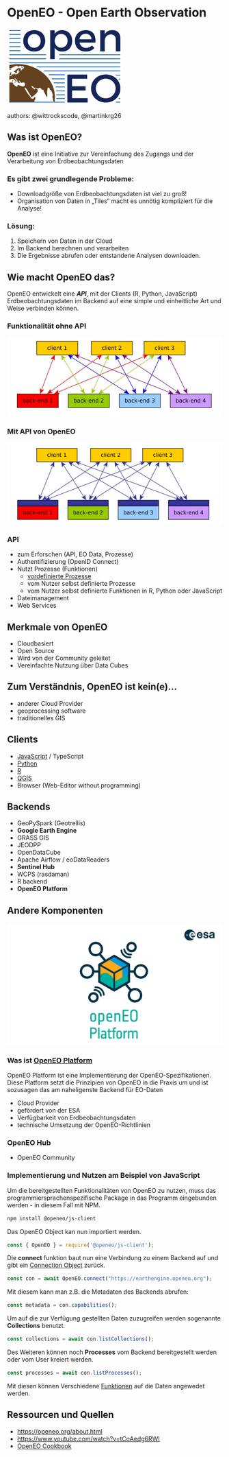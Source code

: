 # OpenEO - Open Earth Observation 
![OpenEO](images/openeo.png)

authors: @wittrockscode, @martinkrg26
## Was ist OpenEO?  

**OpenEO** ist eine Initiative zur Vereinfachung des Zugangs und der Verarbeitung von Erdbeobachtungsdaten

### Es gibt zwei grundlegende Probleme:

* Downloadgröße von Erdbeobachtungsdaten ist viel zu groß!
* Organisation von Daten in „Tiles“ macht es unnötig kompliziert für die Analyse!

### Lösung:

1. Speichern von Daten in der Cloud
1. Im Backend berechnen und verarbeiten
1. Die Ergebnisse abrufen oder entstandene Analysen downloaden.

## Wie macht OpenEO das?

OpenEO entwickelt eine ***API***, mit der Clients (R, Python, JavaScript) Erdbeobachtungsdaten im Backend auf eine simple und einheitliche Art und Weise verbinden können.

### Funktionalität ohne API
![OpenEO](images/withoutOpenEOAPI.jpg)

### Mit API von OpenEO
![OpenEO](images/withOpenEOAPI.jpg)

### API
* zum Erforschen (API, EO Data, Prozesse)
* Authentifizierung (OpenID Connect)
* Nutzt Prozesse (Funktionen)
	* [vordefinierte Prozesse](https://openeo.org/documentation/1.0/processes.html)
	* vom Nutzer selbst definierte Prozesse
	* vom Nutzer selbst definierte Funktionen in R, Python oder JavaScript
* Dateimanagement
* Web Services

## Merkmale von OpenEO

* Cloudbasiert
* Open Source
* Wird von der Community geleitet
* Vereinfachte Nutzung über Data Cubes

## Zum Verständnis, OpenEO ist kein(e)...

* anderer Cloud Provider
* geoprocessing software
* traditionelles GIS

## Clients
* [JavaScript](https://openeo.org/documentation/1.0/javascript/#installation) / TypeScript 
* [Python](https://openeo.org/documentation/1.0/python/) 
* [R](https://openeo.org/documentation/1.0/r/) 
*  [QGIS](https://openeo.org/documentation/1.0/qgis/)
* Browser (Web-Editor without programming) 

## Backends
* GeoPySpark (Geotrellis)
* **Google Earth Engine**
* GRASS GIS
* JEODPP
* OpenDataCube
* Apache Airflow / eoDataReaders
* **Sentinel Hub**
* WCPS (rasdaman)
* R backend
* **OpenEO Platform**


## Andere Komponenten

![OpenEOPlatform](images/openeoplatform.jpg)

### Was ist [OpenEO Platform](https://openeo.cloud/)
	
OpenEO Platform ist eine Implementierung der OpenEO-Spezifikationen. Diese Platform setzt die Prinzipien von OpenEO in die Praxis um und ist sozusagen das am naheligenste Backend für EO-Daten

* Cloud Provider
* gefördert von der ESA
* Verfügbarkeit von Erdbeobachtungsdaten
* technische Umsetzung der OpenEO-Richtlinien

### OpenEO Hub

* OpenEO Community

### Implementierung und Nutzen am Beispiel von JavaScript

Um die bereitgestellten Funktionalitäten von OpenEO zu nutzen, muss das programmiersprachenspezifische Package in das Programm eingebunden werden - in diesem Fall mit NPM.
```bash
npm install @openeo/js-client
```
Das OpenEO Object kan nun importiert werden.
```js
const { OpenEO } = require('@openeo/js-client');
```
Die **connect** funktion baut nun eine Verbindung zu einem Backend auf und gibt ein [Connection Object](https://open-eo.github.io/openeo-js-client/latest/Connection.html) zurück.
```js
const con = await OpenEO.connect("https://earthengine.openeo.org");
```
Mit diesem kann man z.B. die Metadaten des Backends abrufen:
```js
const metadata = con.capabilities();
```
Um auf die zur Verfügung gestellten Daten zuzugreifen werden sogenannte **Collections** benutzt.
```js
const collections = await con.listCollections();
```
Des Weiteren können noch **Processes** vom Backend bereitgestellt werden oder vom User kreiert werden.
```js
const processes = await con.listProcesses();
```
Mit diesen können Verschiedene [Funktionen](https://openeo.org/documentation/1.0/processes.html) auf die Daten angewedet werden.

## Ressourcen und Quellen

* https://openeo.org/about.html
* https://www.youtube.com/watch?v=tCoAedg6RWI
* [OpenEO Cookbook](https://openeo.org/documentation/1.0/cookbook/#chapter-1)
